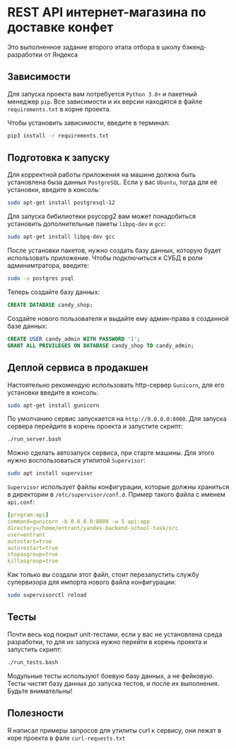 # REST API интернет-магазина по доставке конфет

Это выполненное задание второго этапа отбора в школу бэкенд-разработки от Яндекса


## Зависимости
Для запуска проекта вам потребуется `Python 3.8+` и пакетный менеджер `pip`. Все зависимости и их версии находятся в файле `requirements.txt` в корне проекта.

Чтобы установить зависимости, введите в терминал:
```sh
pip3 install -r requirements.txt
```


## Подготовка к запуску
Для корректной работы приложения на машине должна быть установлена быза данных `PostgreSQL`. Если у вас `Ubuntu`, тогда для её установки, введите в консоль:
```sh
sudo apt-get install postgresql-12
```

Для запуска бибилиотеки psycopg2 вам может понадобиться установить дополнительные пакеты `libpq-dev` и `gcc`:
```sh
sudo apt-get install libpq-dev gcc
```

После установки пакетов, нужно создать базу данных, которую будет использовать приложение. Чтобы подключиться к СУБД в роли админимтратора, введите:
```sh
sudo -u postgres psql
```
Теперь создайте базу данных:
```sql
CREATE DATABASE candy_shop;
```
Создайте нового пользователя и выдайте ему админ-права в созданной базе данных:
```sql
CREATE USER candy_admin WITH PASSWORD '1';
GRANT ALL PRIVILEGES ON DATABASE candy_shop TO candy_admin;
```


## Деплой сервиса в продакшен
Настоятельно рекомендую использовать http-сервер `Gunicorn`, для его установки введите в консоль:
```sh
sudo apt-get install gunicorn
```

По умолчанию сервис запускается на `http://0.0.0.0:8080`. Для запуска сервера перейдите в корень проекта и запустите скрипт:
```sh
./run_server.bash
```

Можно сделать автозапуск сервиса, при старте машины. Для этого нужно воспользоваться утилитой `Supervisor`:
```sh
sudo apt install supervisor
```

`Supervisor` использует файлы конфигурации, которые должны храниться в директории в `/etc/supervisor/conf.d`. Пример такого файла с именем `api.conf`:
```yaml
[program:api]
command=gunicorn -b 0.0.0.0:8080 -w 5 api:app
directory=/home/entrant/yandex-backend-school-task/src
user=entrant
autostart=true
autorestart=true
stopasgroup=true
killasgroup=true
```

Как только вы создали этот файл, стоит перезапустить службу супервизора для импорта нового файла конфигурации:
```sh
sudo supervisorctl reload
```


## Тесты
Почти весь код покрыт unit-тестами, если у вас не установлена среда разработки, то для их запуска нужно перейти в корень проекта и запустить скрипт:
```sh
./run_tests.bash
```
Модульные тесты используют боевую базу данных, а не фейковую. Тесты чистят базу данных до запуска тестов, и после их выполнения. Будьте внимательны!


## Полезности
Я написал примеры запросов для утилиты curl к сервису, они лежат в коре проекта в фале `curl-requests.txt`
